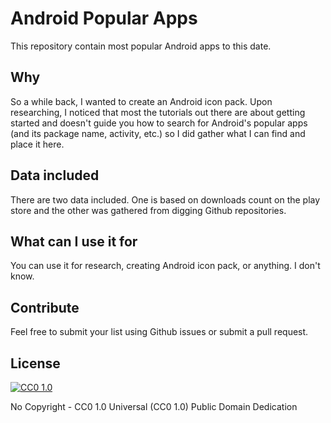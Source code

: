 # Android Popular Apps

This repository contain most popular Android apps to this date.

## Why

So a while back, I wanted to create an Android icon pack. Upon researching, I noticed that most the tutorials out there are about getting started and doesn't guide you how to search for Android's popular apps (and its package name, activity, etc.) so I did gather what I can find and place it here.

## Data included

There are two data included. One is based on downloads count on the play store and the other was gathered from digging Github repositories.

## What can I use it for

You can use it for research, creating Android icon pack, or anything. I don't know.

## Contribute

Feel free to submit your list using Github issues or submit a pull request.

## License

[![CC0 1.0](https://licensebuttons.net/p/zero/1.0/88x31.png)](https://creativecommons.org/publicdomain/zero/1.0/)

No Copyright - CC0 1.0 Universal (CC0 1.0) Public Domain Dedication
